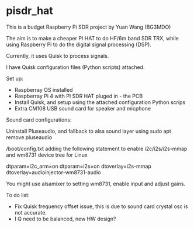 # pisdr_hat

This is a budget Raspberry Pi SDR project by Yuan Wang (BG3MDO)

The aim is to make a cheaper PI HAT to do HF/6m band SDR TRX, while using Raspberry Pi to do the digital signal processing (DSP).

Currently, it uses Quisk to process signals.

I have Quisk configuration files (Python scripts) attached.

Set up:
  - Raspberray OS installed
  - Raspberray Pi 4 with PI SDR HAT pluged in - the PCB
  - Install Quisk, and setup using the attached configuration Python scrips
  - Extra CM108 USB sound card for speaker and micphone

Sound card configurations:

Uninstall Pluseaudio, and fallback to alsa sound layer using 
sudo apt remove pluseaudio

/boot/config.txt adding the following statement to enable i2c/i2s/i2s-mmap and wm8731 device tree for Linux

dtparam=i2c_arm=on
dtparam=i2s=on
dtoverlay=i2s-mmap
dtoverlay=audioinjector-wm8731-audio

You might use alsamixer to setting wm8731, enable input and adjust gains.

To do list:
  - Fix Quisk frequency offset issue, this is due to sound card crystal osc is not accurate.
  - I Q need to be balanced, new HW design?
